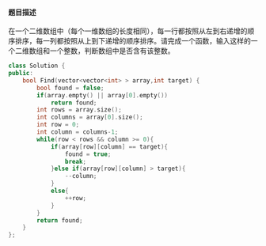 #### 题目描述
在一个二维数组中（每个一维数组的长度相同），每一行都按照从左到右递增的顺序排序，每一列都按照从上到下递增的顺序排序。请完成一个函数，输入这样的一个二维数组和一个整数，判断数组中是否含有该整数。

```c++
class Solution {
public:
    bool Find(vector<vector<int> > array,int target) {
        bool found = false;
        if(array.empty() || array[0].empty())
            return found;
        int rows = array.size();
        int columns = array[0].size();
        int row = 0;
        int column = columns-1;
        while(row < rows && column >= 0){
        	if(array[row][column] == target){
                found = true;
                break;
            }else if(array[row][column] > target){
                --column;
            }
            else{
                ++row;
            }
        }
        return found;
    }
};
```